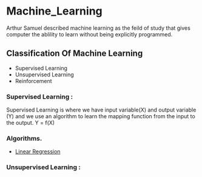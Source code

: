 # Machine_Learning
 Arthur Samuel described machine learning as the feild of study that gives computer the ablility to learn without being explicitly programmed.

## Classification Of Machine Learning
- Supervised Learning
- Unsupervised Learning
- Reinforcement

### Supervised Learning : 
Supervised Learning is where we have input variable(X) and output variable (Y) and we use an algorithm to learn the mapping function from the input to the output.
 Y = f(X)
 ### Algorithms.
 - [Linear Regression](https://github.com/nikitasaxena992/Machine_Learning/blob/main/LinearRegression/Linear_Regression.ipynb)
### Unsupervised Learning : 
